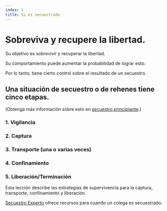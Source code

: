 ```yaml
---
index: 1
title: Si es secuestrado
---
```

# Sobreviva y recupere la libertad.

Su objetivo es sobrevivir y recuperar la libertad.

Su comportamiento puede aumentar la probabilidad de lograr esto.

Por lo tanto, tiene cierto control sobre el resultado de un secuestro.

## Una situación de secuestro o de rehenes tiene cinco etapas.

(Obtenga más información sobre esto en [secuestro principiante](umbrella://incident-response/kidnapping/beginner).)

### 1. Vigilancia

### 2. Captura

### 3. Transporte (una o varias veces)

### 4. Confinamiento

### 5. Liberación/Terminación

Esta lección describe las estrategias de supervivencia para la captura, transporte, confinamiento y liberación.

[Secuestro Experto](umbrella://incident-response/kidnapping/expert) ofrece recursos para cuando un colega es secuestrado.